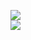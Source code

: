 [![](https://img.shields.io/badge/Made%20With-Github%20Spray-lightgrey.svg?style=for-the-badge&logo=github)](https://github.com/Annihil/github-spray#21642)  
[![](https://i.imgur.com/2DrTn0Z.gif)](https://github.com/Annihil/github-spray)